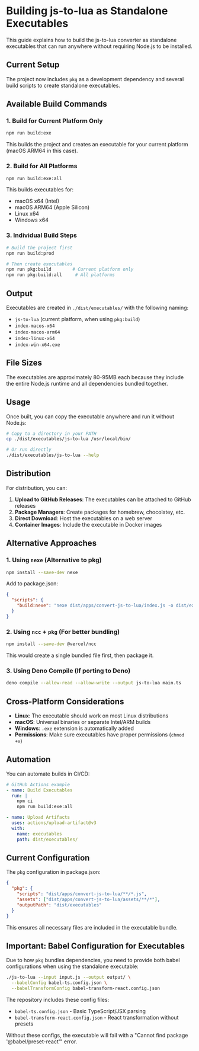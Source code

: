 # Building js-to-lua as Standalone Executables

This guide explains how to build the js-to-lua converter as standalone executables that can run anywhere without requiring Node.js to be installed.

## Current Setup

The project now includes `pkg` as a development dependency and several build scripts to create standalone executables.

## Available Build Commands

### 1. Build for Current Platform Only

```bash
npm run build:exe
```

This builds the project and creates an executable for your current platform (macOS ARM64 in this case).

### 2. Build for All Platforms

```bash
npm run build:exe:all
```

This builds executables for:

- macOS x64 (Intel)
- macOS ARM64 (Apple Silicon)
- Linux x64
- Windows x64

### 3. Individual Build Steps

```bash
# Build the project first
npm run build:prod

# Then create executables
npm run pkg:build        # Current platform only
npm run pkg:build:all     # All platforms
```

## Output

Executables are created in `./dist/executables/` with the following naming:

- `js-to-lua` (current platform, when using `pkg:build`)
- `index-macos-x64`
- `index-macos-arm64`
- `index-linux-x64`
- `index-win-x64.exe`

## File Sizes

The executables are approximately 80-95MB each because they include the entire Node.js runtime and all dependencies bundled together.

## Usage

Once built, you can copy the executable anywhere and run it without Node.js:

```bash
# Copy to a directory in your PATH
cp ./dist/executables/js-to-lua /usr/local/bin/

# Or run directly
./dist/executables/js-to-lua --help
```

## Distribution

For distribution, you can:

1. **Upload to GitHub Releases**: The executables can be attached to GitHub releases
2. **Package Managers**: Create packages for homebrew, chocolatey, etc.
3. **Direct Download**: Host the executables on a web server
4. **Container Images**: Include the executable in Docker images

## Alternative Approaches

### 1. Using `nexe` (Alternative to pkg)

```bash
npm install --save-dev nexe
```

Add to package.json:

```json
{
  "scripts": {
    "build:nexe": "nexe dist/apps/convert-js-to-lua/index.js -o dist/executables/js-to-lua-nexe"
  }
}
```

### 2. Using `ncc` + `pkg` (For better bundling)

```bash
npm install --save-dev @vercel/ncc
```

This would create a single bundled file first, then package it.

### 3. Using Deno Compile (If porting to Deno)

```bash
deno compile --allow-read --allow-write --output js-to-lua main.ts
```

## Cross-Platform Considerations

- **Linux**: The executable should work on most Linux distributions
- **macOS**: Universal binaries or separate Intel/ARM builds
- **Windows**: `.exe` extension is automatically added
- **Permissions**: Make sure executables have proper permissions (`chmod +x`)

## Automation

You can automate builds in CI/CD:

```yaml
# GitHub Actions example
- name: Build Executables
  run: |
    npm ci
    npm run build:exe:all

- name: Upload Artifacts
  uses: actions/upload-artifact@v3
  with:
    name: executables
    path: dist/executables/
```

## Current Configuration

The `pkg` configuration in package.json:

```json
{
  "pkg": {
    "scripts": "dist/apps/convert-js-to-lua/**/*.js",
    "assets": ["dist/apps/convert-js-to-lua/assets/**/*"],
    "outputPath": "dist/executables"
  }
}
```

This ensures all necessary files are included in the executable bundle.

## Important: Babel Configuration for Executables

Due to how `pkg` bundles dependencies, you need to provide both babel configurations when using the standalone executable:

```bash
./js-to-lua --input input.js --output output/ \
  --babelConfig babel-ts.config.json \
  --babelTransformConfig babel-transform-react.config.json
```

The repository includes these config files:

- `babel-ts.config.json` - Basic TypeScript/JSX parsing
- `babel-transform-react.config.json` - React transformation without presets

Without these configs, the executable will fail with a "Cannot find package '@babel/preset-react'" error.
